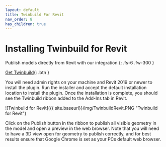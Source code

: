 ```yaml
---
layout: default
title: Twinbuild For Revit
nav_order: 8
has_children: true
---
```


# Installing Twinbuild for Revit

Publish models directly from Revit with our integration
{: .fs-6 .fw-300 }

[Get Twinbuild](https://twinbuild.com/download){: .btn }

You will need admin rights on your machine and Revit 2019 or newer to install the plugin. Run the installer and accept the default installation location to install the plugin. Once the installation is complete, you should see the Twinbuild ribbon added to the Add-Ins tab in Revit.

![Twinbuild for Revit]({{ site.baseurl}}/img/TwinbuildRevit.PNG "Twinbuild for Revit")

Click on the Publish button in the ribbon to publish all visible geometry in the model and open a preview in the web browser. Note that you will need to have a 3D view open for geometry to publish correctly, and for best results ensure that Google Chrome is set as your PCs default web browser.
